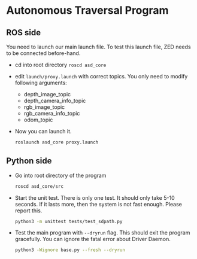 # Autonomous Traversal Program

## ROS side

You need to launch our main launch file. To test this launch file, ZED needs to be connected before-hand.

- cd into root directory `roscd asd_core`

- edit `launch/proxy.launch` with correct topics. You only need to modify following arguments:

  - depth_image_topic
  - depth_camera_info_topic
  - rgb_image_topic
  - rgb_camera_info_topic
  - odom_topic

- Now you can launch it.

  ```bash
  roslaunch asd_core proxy.launch
  ```

## Python side

- Go into root directory of the program

  ```bash
  roscd asd_core/src
  ```

- Start the unit test. There is only one test. It should only take 5-10 seconds. If it lasts more, then the system is not fast enough. Please report this.

  ```bash
  python3 -m unittest tests/test_sdpath.py
  ```

- Test the main program with `--dryrun` flag. This should exit the program gracefully. You can ignore the fatal error about Driver Daemon.

  ```bash
  python3 -Wignore base.py --fresh --dryrun
  ```
